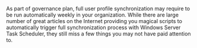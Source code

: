 As part of governance plan, full user profile synchronization may require to be run automatically weekly in your organization. While there are large number of great articles on the Internet providing you magical scripts to automatically trigger full synchronization process with Windows Server Task Scheduler, they still miss a few things you may not have paid attention to.
